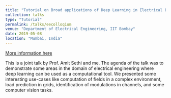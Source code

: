```yaml
---
title: "Tutorial on Broad applications of Deep Learning in Electrical Engineering"
collection: talks
type: "Tutorial"
permalink: /talks/eecolloqium
venue: "Department of Electrical Engineering, IIT Bombay"
date: 2019-05-08
location: "Mumbai, India"
---
```


[More information here](https://www.ee.iitb.ac.in/web/schedule/seminars/Broad_applications_of_Deep_Learning_in_Electrical_Engineering_08_05_2019)

This is a joint talk by Prof. Amit Sethi and me. The agenda of the talk was to demonstrate some areas in the domain of electrical engineering where deep learning can be used as a computational tool. We presented some interesting use-cases like computation of fields in a complex environment, load prediction in grids, identification of modulations in channels, and some computer vision tasks.
